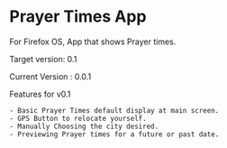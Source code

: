Prayer Times App
========

For Firefox OS, App that shows Prayer times.

Target version: 0.1

Current Version : 0.0.1

Features for v0.1
	
	- Basic Prayer Times default display at main screen.
	- GPS Button to relocate yourself.
	- Manually Choosing the city desired.
	- Previewing Prayer times for a future or past date.